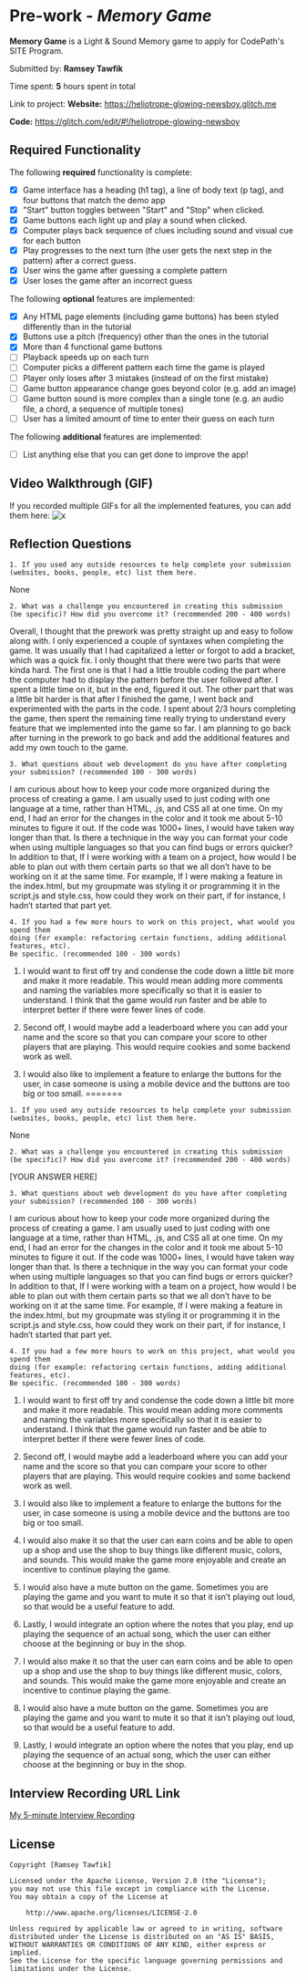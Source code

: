 # Pre-work - _Memory Game_

**Memory Game** is a Light & Sound Memory game to apply for CodePath's SITE Program.

Submitted by: **Ramsey Tawfik**

Time spent: **5** hours spent in total

Link to project:
**Website:** https://heliotrope-glowing-newsboy.glitch.me

**Code:** https://glitch.com/edit/#!/heliotrope-glowing-newsboy

## Required Functionality

The following **required** functionality is complete:

- [x] Game interface has a heading (h1 tag), a line of body text (p tag), and four buttons that match the demo app
- [x] "Start" button toggles between "Start" and "Stop" when clicked.
- [x] Game buttons each light up and play a sound when clicked.
- [x] Computer plays back sequence of clues including sound and visual cue for each button
- [x] Play progresses to the next turn (the user gets the next step in the pattern) after a correct guess.
- [x] User wins the game after guessing a complete pattern
- [x] User loses the game after an incorrect guess

The following **optional** features are implemented:

- [x] Any HTML page elements (including game buttons) has been styled differently than in the tutorial
- [x] Buttons use a pitch (frequency) other than the ones in the tutorial
- [x] More than 4 functional game buttons
- [ ] Playback speeds up on each turn
- [ ] Computer picks a different pattern each time the game is played
- [ ] Player only loses after 3 mistakes (instead of on the first mistake)
- [ ] Game button appearance change goes beyond color (e.g. add an image)
- [ ] Game button sound is more complex than a single tone (e.g. an audio file, a chord, a sequence of multiple tones)
- [ ] User has a limited amount of time to enter their guess on each turn

The following **additional** features are implemented:

- [ ] List anything else that you can get done to improve the app!

## Video Walkthrough (GIF)

If you recorded multiple GIFs for all the implemented features, you can add them here:
![x](https://cdn.glitch.global/bcfb931a-2b93-4924-a2a7-7ef0a56ba2ee/light%20and%20sound%20memory%20game.gif?v=1647908844274)

## Reflection Questions

```
1. If you used any outside resources to help complete your submission
(websites, books, people, etc) list them here.
```

None

```
2. What was a challenge you encountered in creating this submission
(be specific)? How did you overcome it? (recommended 200 - 400 words)
```

Overall, I thought that the prework was pretty straight up and easy to follow along with. I only experienced a couple of syntaxes when completing the game. It was usually that I had capitalized a letter or forgot to add a bracket, which was a quick fix. I only thought that there were two parts that were kinda hard. The first one is that I had a little trouble coding the part where the computer had to display the pattern before the user followed after. I spent a little time on it, but in the end, figured it out. The other part that was a little bit harder is that after I finished the game, I went back and experimented with the parts in the code. I spent about 2/3 hours completing the game, then spent the remaining time really trying to understand every feature that we implemented into the game so far. I am planning to go back after turning in the prework to go back and add the additional features and add my own touch to the game. 

```
3. What questions about web development do you have after completing
your submission? (recommended 100 - 300 words)
```

I am curious about how to keep your code more organized during the process of creating a game. I am usually used to just coding with one language at a time, rather than HTML, .js, and CSS all at one time. On my end, I had an error for the changes in the color and it took me about 5-10 minutes to figure it out. If the code was 1000+ lines, I would have taken way longer than that. Is there a technique in the way you can format your code when using multiple languages so that you can find bugs or errors quicker? In addition to that, If I were working with a team on a project, how would I be able to plan out with them certain parts so that we all don’t have to be working on it at the same time. For example, If I were making a feature in the index.html, but my groupmate was styling it or programming it in the script.js and style.css, how could they work on their part, if for instance, I hadn’t started that part yet.

```
4. If you had a few more hours to work on this project, what would you spend them
doing (for example: refactoring certain functions, adding additional features, etc).
Be specific. (recommended 100 - 300 words)
```

1. I would want to first off try and condense the code down a little bit more and make it more readable. This would mean adding more comments and naming the variables more specifically so that it is easier to understand. I think that the game would run faster and be able to interpret better if there were fewer lines of code.

2. Second off, I would maybe add a leaderboard where you can add your name and the score so that you can compare your score to other players that are playing. This would require cookies and some backend work as well.

3. I would also like to implement a feature to enlarge the buttons for the user, in case someone is using a mobile device and the buttons are too big or too small.
=======
```
1. If you used any outside resources to help complete your submission 
(websites, books, people, etc) list them here. 
```
None

```
2. What was a challenge you encountered in creating this submission 
(be specific)? How did you overcome it? (recommended 200 - 400 words) 
```
[YOUR ANSWER HERE]

```
3. What questions about web development do you have after completing 
your submission? (recommended 100 - 300 words) 
```
I am curious about how to keep your code more organized during the process of creating a game. I am usually used to just coding with one language at a time, rather than HTML, .js, and CSS all at one time. On my end, I had an error for the changes in the color and it took me about 5-10 minutes to figure it out. If the code was 1000+ lines, I would have taken way longer than that. Is there a technique in the way you can format your code when using multiple languages so that you can find bugs or errors quicker? In addition to that, If I were working with a team on a project, how would I be able to plan out with them certain parts so that we all don’t have to be working on it at the same time. For example, If I were making a feature in the index.html, but my groupmate was styling it or programming it in the script.js and style.css, how could they work on their part, if for instance, I hadn’t started that part yet. 


```
4. If you had a few more hours to work on this project, what would you spend them 
doing (for example: refactoring certain functions, adding additional features, etc). 
Be specific. (recommended 100 - 300 words) 
```
1. I would want to first off try and condense the code down a little bit more and make it more readable.  This would mean adding more comments and naming the variables more specifically so that it is easier to understand. I think that the game would run faster and be able to interpret better if there were fewer lines of code. 

2. Second off, I would maybe add a leaderboard where you can add your name and the score so that you can compare your score to other players that are playing. This would require cookies and some backend work as well. 

3. I would also like to implement a feature to enlarge the buttons for the user, in case someone is using a mobile device and the buttons are too big or too small. 

4. I would also make it so that the user can earn coins and be able to open up a shop and use the shop to buy things like different music, colors, and sounds. This would make the game more enjoyable and create an incentive to continue playing the game.

5. I would also have a mute button on the game. Sometimes you are playing the game and you want to mute it so that it isn’t playing out loud, so that would be a useful feature to add. 

6. Lastly, I would integrate an option where the notes that you play, end up playing the sequence of an actual song, which the user can either choose at the beginning or buy in the shop.

4. I would also make it so that the user can earn coins and be able to open up a shop and use the shop to buy things like different music, colors, and sounds. This would make the game more enjoyable and create an incentive to continue playing the game.

5. I would also have a mute button on the game. Sometimes you are playing the game and you want to mute it so that it isn’t playing out loud, so that would be a useful feature to add.

6. Lastly, I would integrate an option where the notes that you play, end up playing the sequence of an actual song, which the user can either choose at the beginning or buy in the shop.

## Interview Recording URL Link

[My 5-minute Interview Recording](https://cdn.glitch.global/bcfb931a-2b93-4924-a2a7-7ef0a56ba2ee/Final%20-%20Copy.mp4?v=1648182465336)

## License

    Copyright [Ramsey Tawfik]

    Licensed under the Apache License, Version 2.0 (the "License");
    you may not use this file except in compliance with the License.
    You may obtain a copy of the License at

        http://www.apache.org/licenses/LICENSE-2.0

    Unless required by applicable law or agreed to in writing, software
    distributed under the License is distributed on an "AS IS" BASIS,
    WITHOUT WARRANTIES OR CONDITIONS OF ANY KIND, either express or implied.
    See the License for the specific language governing permissions and
    limitations under the License.
